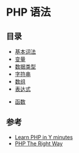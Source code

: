 # PHP 语法

## 目录

- [基本词法](basics.md)
- [变量](variables.md)
- [数据类型](types.md)
- [字符串](strings.md)
- [数组](arrays.md)
- [表达式](expressions.md)
<!-- - [语句](statements.md) -->
- [函数](functions.md)
<!-- - [异常](exceptions.md) -->

## 参考

- [Learn PHP in Y minutes](http://learnxinyminutes.com/docs/php/)
- [PHP The Right Way](http://www.phptherightway.com/)
